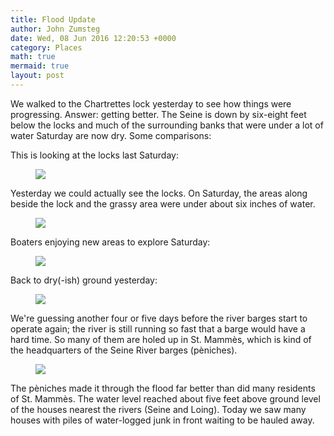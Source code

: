 ```yaml
---
title: Flood Update
author: John Zumsteg
date: Wed, 08 Jun 2016 12:20:53 +0000
category: Places
math: true
mermaid: true
layout: post
---
```

We walked to the Chartrettes lock yesterday to see how things were progressing. Answer: getting better. The Seine is down by six-eight feet below the locks and much of the surrounding banks that were under a lot of water Saturday are now dry. Some comparisons:

This is looking at the locks last Saturday:

<figure>
	<img src="{{site.url}}/assets/images/2016/06/DSC09918.jpg"/>
	<figcaption></figcaption>
</figure>



Yesterday we could actually see the locks. On Saturday, the areas along beside the lock and the grassy area were under about six inches of water.

<figure>
	<img src="{{site.url}}/assets/images/2016/06/DSC09971.jpg"/>
	<figcaption></figcaption>
</figure>



Boaters enjoying new areas to explore Saturday:

<figure>
	<img src="{{site.url}}/assets/images/2016/06/DSC09929.jpg"/>
	<figcaption></figcaption>
</figure>

Back to dry(-ish) ground yesterday:

<figure>
	<img src="{{site.url}}/assets/images/2016/06/DSC09973.jpg"/>
	<figcaption></figcaption>
</figure>



We're guessing another four or five days before the river barges start to operate again; the river is still running so fast that a barge would have a hard time. So many of them are holed up in St. Mammès, which is kind of the headquarters of the Seine River barges (pèniches).

<figure>
	<img src="{{site.url}}/assets/images/2016/06/DSC09979.jpg"/>
	<figcaption></figcaption>
</figure>



The pèniches made it through the flood far better than did many residents of St. Mammès. The water level reached about five feet above ground level of the houses nearest the rivers (Seine and Loing). Today we saw many houses with piles of water-logged junk in front waiting to be hauled away.
